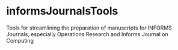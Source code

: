 informsJournalsTools
====================

Tools for streamlining the preparation of manuscripts for INFORMS Journals, especially Operations Research and Informs Journal on Computing
